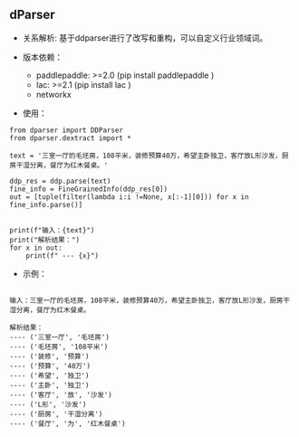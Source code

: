 

## dParser

- 关系解析: 基于ddparser进行了改写和重构，可以自定义行业领域词。

- 版本依赖：
    - paddlepaddle: >=2.0 (pip install paddlepaddle )
    - lac: >=2.1 (pip install lac )
    - networkx



- 使用：

~~~
from dparser import DDParser
from dparser.dextract import *

text = '三室一厅的毛坯房，108平米，装修预算40万，希望主卧独卫，客厅放L形沙发，厨房干湿分离，餐厅为红木餐桌。'

ddp_res = ddp.parse(text)
fine_info = FineGrainedInfo(ddp_res[0])
out = [tuple(filter(lambda i:i !=None, x[:-1][0])) for x in fine_info.parse()]


print(f"输入：{text}")
print("解析结果：")
for x in out:
    print(f" --- {x}")
~~~

- 示例：
~~~

输入：三室一厅的毛坯房，108平米，装修预算40万，希望主卧独卫，客厅放L形沙发，厨房干湿分离，餐厅为红木餐桌。

解析结果：
---- ('三室一厅', '毛坯房')
---- ('毛坯房', '108平米')
---- ('装修', '预算')
---- ('预算', '40万')
---- ('希望', '独卫')
---- ('主卧', '独卫')
---- ('客厅', '放', '沙发')
---- ('L形', '沙发')
---- ('厨房', '干湿分离')
---- ('餐厅', '为', '红木餐桌')

~~~


